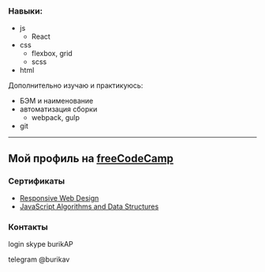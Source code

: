 ### Навыки:

* js
  - React
* css
  - flexbox, grid
  - scss
* html

Дополнительно изучаю и практикуюсь:
* БЭМ и наименование
* автоматизация сборки
  - webpack, gulp
* git

---
Мой профиль на [freeCodeCamp](https://www.freecodecamp.org/burik84) 
---

### Сертификаты
 
 - [Responsive Web Design](https://www.freecodecamp.org/certification/burik84/responsive-web-design)
 - [JavaScript Algorithms and Data Structures](https://www.freecodecamp.org/certification/burik84/javascript-algorithms-and-data-structures)

### Контакты

login skype burikAP

telegram @burikav
